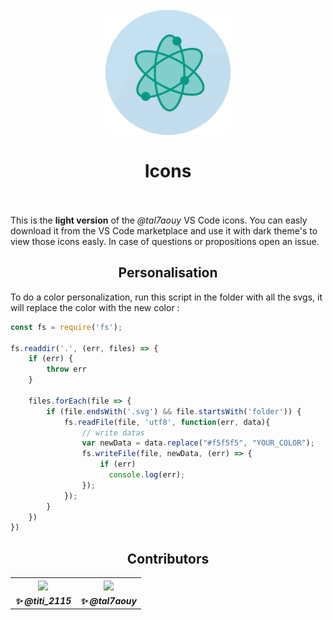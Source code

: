 <h1 align="center">
  <br>
    <img src="icon.png" alt="logo" width="200">
  <br><br>
  Icons
  <br>
  <br>
</h1>

<p align="center">

This is the **light version** of the *@tal7aouy* VS Code icons. You can easly download it from the VS Code marketplace and use it with dark theme's to view those icons easly. In case of questions or propositions open an issue. 

<h2 align="center">Personalisation</h2>

To do a color personalization, run this script in the folder with all the svgs, it will replace the color with the new color :

```js
const fs = require('fs');

fs.readdir('.', (err, files) => {
    if (err) {
        throw err
    }
  
    files.forEach(file => {
        if (file.endsWith('.svg') && file.startsWith('folder')) {
            fs.readFile(file, 'utf8', function(err, data){
                // write datas
                var newData = data.replace("#f5f5f5", "YOUR_COLOR");
                fs.writeFile(file, newData, (err) => {
                    if (err)
                      console.log(err);
                });
            });
        }
    })
})
```

<h2 align="center">Contributors</h2>
</p>

<table>
  <tr>
    <th><img src="https://avatars.githubusercontent.com/u/73474137?v=4" width=100></th>
    <th><img src="https://avatars.githubusercontent.com/u/79597452?v=4" width=100></th>
  </tr>
  <tr>
    <td><b><i>✨ @titi_2115</i></b></td>
    <td><b><i>✨ @tal7aouy</i></b></td>
  </tr>
</table>
